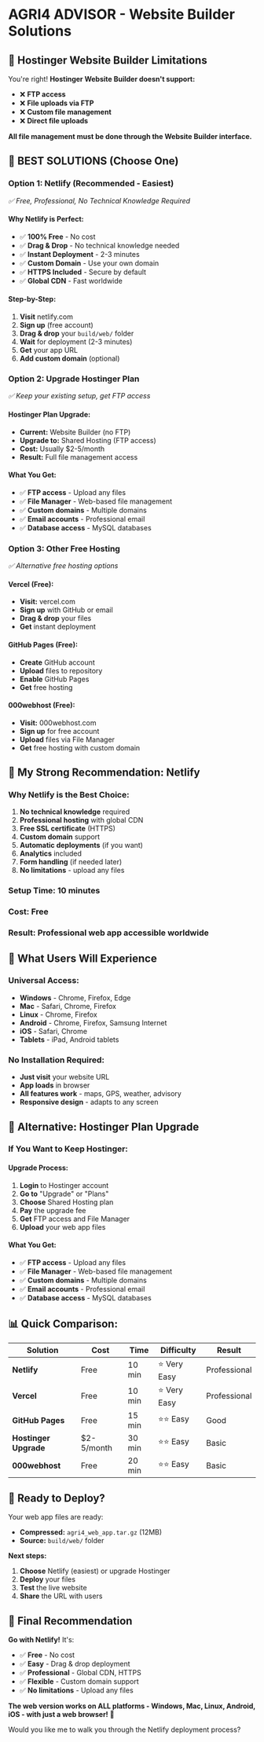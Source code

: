 # AGRI4 ADVISOR - Website Builder Solutions

## 🚨 **Hostinger Website Builder Limitations**

You're right! **Hostinger Website Builder doesn't support:**
- ❌ **FTP access**
- ❌ **File uploads via FTP**
- ❌ **Custom file management**
- ❌ **Direct file uploads**

**All file management must be done through the Website Builder interface.**

## 🚀 **BEST SOLUTIONS (Choose One)**

### **Option 1: Netlify (Recommended - Easiest)**
*✅ Free, Professional, No Technical Knowledge Required*

#### **Why Netlify is Perfect:**
- ✅ **100% Free** - No cost
- ✅ **Drag & Drop** - No technical knowledge needed
- ✅ **Instant Deployment** - 2-3 minutes
- ✅ **Custom Domain** - Use your own domain
- ✅ **HTTPS Included** - Secure by default
- ✅ **Global CDN** - Fast worldwide

#### **Step-by-Step:**
1. **Visit** netlify.com
2. **Sign up** (free account)
3. **Drag & drop** your `build/web/` folder
4. **Wait** for deployment (2-3 minutes)
5. **Get** your app URL
6. **Add custom domain** (optional)

### **Option 2: Upgrade Hostinger Plan**
*✅ Keep your existing setup, get FTP access*

#### **Hostinger Plan Upgrade:**
- **Current:** Website Builder (no FTP)
- **Upgrade to:** Shared Hosting (FTP access)
- **Cost:** Usually $2-5/month
- **Result:** Full file management access

#### **What You Get:**
- ✅ **FTP access** - Upload any files
- ✅ **File Manager** - Web-based file management
- ✅ **Custom domains** - Multiple domains
- ✅ **Email accounts** - Professional email
- ✅ **Database access** - MySQL databases

### **Option 3: Other Free Hosting**
*✅ Alternative free hosting options*

#### **Vercel (Free):**
- **Visit:** vercel.com
- **Sign up** with GitHub or email
- **Drag & drop** your files
- **Get** instant deployment

#### **GitHub Pages (Free):**
- **Create** GitHub account
- **Upload** files to repository
- **Enable** GitHub Pages
- **Get** free hosting

#### **000webhost (Free):**
- **Visit:** 000webhost.com
- **Sign up** for free account
- **Upload** files via File Manager
- **Get** free hosting with custom domain

## 🎯 **My Strong Recommendation: Netlify**

### **Why Netlify is the Best Choice:**
1. **No technical knowledge** required
2. **Professional hosting** with global CDN
3. **Free SSL certificate** (HTTPS)
4. **Custom domain** support
5. **Automatic deployments** (if you want)
6. **Analytics** included
7. **Form handling** (if needed later)
8. **No limitations** - upload any files

### **Setup Time:** 10 minutes
### **Cost:** Free
### **Result:** Professional web app accessible worldwide

## 📱 **What Users Will Experience**

### **Universal Access:**
- **Windows** - Chrome, Firefox, Edge
- **Mac** - Safari, Chrome, Firefox
- **Linux** - Chrome, Firefox
- **Android** - Chrome, Firefox, Samsung Internet
- **iOS** - Safari, Chrome
- **Tablets** - iPad, Android tablets

### **No Installation Required:**
- **Just visit** your website URL
- **App loads** in browser
- **All features work** - maps, GPS, weather, advisory
- **Responsive design** - adapts to any screen

## 🔧 **Alternative: Hostinger Plan Upgrade**

### **If You Want to Keep Hostinger:**

#### **Upgrade Process:**
1. **Login** to Hostinger account
2. **Go to** "Upgrade" or "Plans"
3. **Choose** Shared Hosting plan
4. **Pay** the upgrade fee
5. **Get** FTP access and File Manager
6. **Upload** your web app files

#### **What You Get:**
- ✅ **FTP access** - Upload any files
- ✅ **File Manager** - Web-based file management
- ✅ **Custom domains** - Multiple domains
- ✅ **Email accounts** - Professional email
- ✅ **Database access** - MySQL databases

## 📊 **Quick Comparison:**

| Solution | Cost | Time | Difficulty | Result |
|----------|------|------|------------|--------|
| **Netlify** | Free | 10 min | ⭐ Very Easy | Professional |
| **Vercel** | Free | 10 min | ⭐ Very Easy | Professional |
| **GitHub Pages** | Free | 15 min | ⭐⭐ Easy | Good |
| **Hostinger Upgrade** | $2-5/month | 30 min | ⭐⭐ Easy | Basic |
| **000webhost** | Free | 20 min | ⭐⭐ Easy | Basic |

## 🚀 **Ready to Deploy?**

Your web app files are ready:
- **Compressed:** `agri4_web_app.tar.gz` (12MB)
- **Source:** `build/web/` folder

**Next steps:**
1. **Choose** Netlify (easiest) or upgrade Hostinger
2. **Deploy** your files
3. **Test** the live website
4. **Share** the URL with users

## 🎉 **Final Recommendation**

**Go with Netlify!** It's:
- ✅ **Free** - No cost
- ✅ **Easy** - Drag & drop deployment
- ✅ **Professional** - Global CDN, HTTPS
- ✅ **Flexible** - Custom domain support
- ✅ **No limitations** - Upload any files

**The web version works on ALL platforms - Windows, Mac, Linux, Android, iOS - with just a web browser! 🌾**

Would you like me to walk you through the Netlify deployment process?
